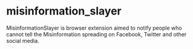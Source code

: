 # misinformation_slayer
MisinformationSlayer is browser extension aimed to notify people who cannot tell the Misinformation spreading on Facebook, Twitter and other social media.
